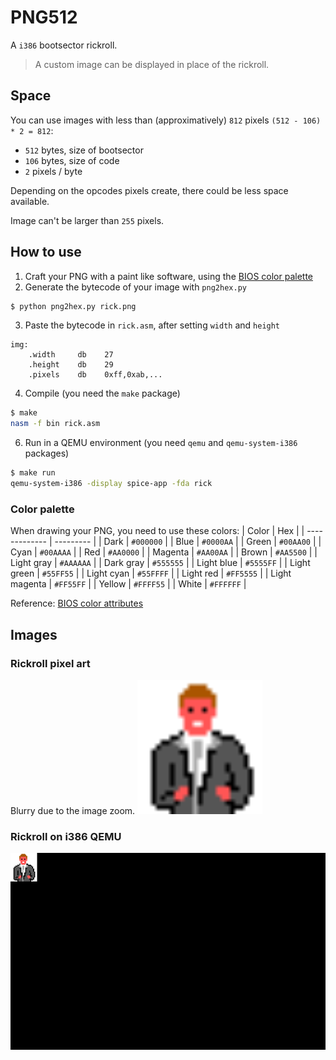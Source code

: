 # PNG512
A `i386` bootsector rickroll.
> A custom image can be displayed in place of the rickroll.


## Space
You can use images with less than (approximatively) `812` pixels
`(512 - 106) * 2 = 812`:
- `512` bytes, size of bootsector
- `106` bytes, size of code
- `2` pixels / byte

Depending on the opcodes pixels create, there could be less space available.

Image can't be larger than `255` pixels.


## How to use
1. Craft your PNG with a paint like software, using the [BIOS color palette](https://github.com/Chiogros/PNG512#color-palette)
2. Generate the bytecode of your image with `png2hex.py`
```Bash
$ python png2hex.py rick.png
```
3. Paste the bytecode in `rick.asm`, after setting `width` and `height`
```ASM
img:
    .width     db    27
    .height    db    29
    .pixels    db    0xff,0xab,...
```
4. Compile (you need the `make` package)
```Bash
$ make
nasm -f bin rick.asm
```
6. Run in a QEMU environment (you need `qemu` and `qemu-system-i386` packages)
```Bash
$ make run
qemu-system-i386 -display spice-app -fda rick
```


### Color palette
When drawing your PNG, you need to use these colors:
| Color         | Hex       |
| ------------- | --------- |
| Dark          | `#000000` |
| Blue          | `#0000AA` |
| Green         | `#00AA00` |
| Cyan          | `#00AAAA` |
| Red           | `#AA0000` |
| Magenta       | `#AA00AA` |
| Brown         | `#AA5500` |
| Light gray    | `#AAAAAA` |
| Dark gray     | `#555555` |
| Light blue    | `#5555FF` |
| Light green   | `#55FF55` |
| Light cyan    | `#55FFFF` |
| Light red     | `#FF5555` |
| Light magenta | `#FF55FF` |
| Yellow        | `#FFFF55` |
| White         | `#FFFFFF` |

Reference: [BIOS color attributes](https://en.wikipedia.org/wiki/BIOS_color_attributes)


## Images
### Rickroll pixel art
Blurry due to the image zoom.
<img src="https://github.com/Chiogros/PNG512/raw/main/images/rick.png" alt="Rickroll pixel art" width="200"/>

### Rickroll on i386 QEMU
![Rickroll on x86-i386 QEMU](https://github.com/Chiogros/PNG512/raw/main/images/screenshot.png)


